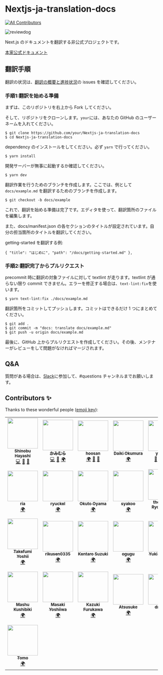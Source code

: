 <!-- textlint-disable -->
# Nextjs-ja-translation-docs
<!-- textlint-enable -->

<!-- ALL-CONTRIBUTORS-BADGE:START - Do not remove or modify this section -->
[![All Contributors](https://img.shields.io/badge/all_contributors-29-orange.svg?style=flat-square)](#contributors)
<!-- ALL-CONTRIBUTORS-BADGE:END -->

![reviewdog](https://github.com/Nextjs-ja-translation/Nextjs-ja-translation-docs/workflows/reviewdog/badge.svg)

Next.js のドキュメントを翻訳する非公式プロジェクトです。

[本家公式ドキュメント](https://nextjs.org/docs/getting-started)

## 翻訳手順

翻訳の状況は、[翻訳の概要と進捗状況](https://github.com/Nextjs-ja-translation/Nextjs-ja-translation-docs/issues/3)の issues を確認してください。

### 手順1:翻訳を始める準備

まずは、このリポジトリを右上から Fork してください。

そして、リポジトリをクローンします。`your`には、あなたの GitHub のユーザーネームを入れてください。

```
$ git clone https://github.com/your/Nextjs-ja-translation-docs
$ cd Nextjs-ja-translation-docs
```

dependency のインストールをしてください。必ず `yarn` で行ってください。

```
$ yarn install
```

開発サーバーが無事に起動するか確認してください。

```
$ yarn dev
```

翻訳作業を行うためのブランチを作成します。ここでは、例として `docs/example.md` を翻訳するためのブランチを作成します。

```
$ git checkout -b docs/example
```

これで、翻訳を始める準備は完了です。エディタを使って、翻訳箇所のファイルを編集します。

また、docs/manifest.json の各セクションのタイトルが設定されています。自分の担当箇所のタイトルを翻訳してください。

getting-started を翻訳する例:

```
{ "title": "はじめに", "path": "/docs/getting-started.md" },
```

### 手順2:翻訳完了からプルリクエスト

precommit 時に翻訳の対象ファイルに対して textlint が走ります。textlint が通らない限り commit できません。エラーを修正する場合は、`text-lint:fix`を使います。

```
$ yarn text-lint:fix ./docs/example.md
```

翻訳箇所をコミットしてプッシュします。コミットはできるだけ 1 つにまとめてください。

```
$ git add .
$ git commit -m "docs: translate docs/example.md"
$ git push -u origin docs/example.md
```

最後に、GitHub 上からプルリクエストを作成してください。その後、メンテナーがレビューをして問題がなければマージされます。

## Q&A

質問がある場合は、[Slack](https://join.slack.com/t/nextjs-ja/shared_invite/zt-f9knbi69-AjTZqNZpYv7knG30jPwHcQ)に参加して、#questions チャンネルまでお願いします。

## Contributors ✨

Thanks to these wonderful people ([emoji key](https://allcontributors.org/docs/en/emoji-key)):

<!-- ALL-CONTRIBUTORS-LIST:START - Do not remove or modify this section -->
<!-- prettier-ignore-start -->
<!-- markdownlint-disable -->
<table>
  <tr>
    <td align="center"><a href="https://shinyaigeek.dev/"><img src="https://avatars1.githubusercontent.com/u/42742053?v=4" width="100px;" alt=""/><br /><sub><b>Shinobu Hayashi</b></sub></a><br /><a href="https://github.com/Nextjs-ja-translation/Nextjs-ja-translation-docs/commits?author=Shinyaigeek" title="Code">💻</a> <a href="https://github.com/Nextjs-ja-translation/Nextjs-ja-translation-docs/pulls?q=is%3Apr+reviewed-by%3AShinyaigeek" title="Reviewed Pull Requests">👀</a> <a href="#tool-Shinyaigeek" title="Tools">🔧</a></td>
    <td align="center"><a href="https://code-log.hatenablog.com/"><img src="https://avatars0.githubusercontent.com/u/39504660?v=4" width="100px;" alt=""/><br /><sub><b>かみむら</b></sub></a><br /><a href="https://github.com/Nextjs-ja-translation/Nextjs-ja-translation-docs/commits?author=hiro08gh" title="Code">💻</a> <a href="https://github.com/Nextjs-ja-translation/Nextjs-ja-translation-docs/pulls?q=is%3Apr+reviewed-by%3Ahiro08gh" title="Reviewed Pull Requests">👀</a> <a href="#translation-hiro08gh" title="Translation">🌍</a></td>
    <td align="center"><a href="https://github.com/hoosan"><img src="https://avatars3.githubusercontent.com/u/40290137?v=4" width="100px;" alt=""/><br /><sub><b>hoosan</b></sub></a><br /><a href="#translation-hoosan" title="Translation">🌍</a> <a href="https://github.com/Nextjs-ja-translation/Nextjs-ja-translation-docs/commits?author=hoosan" title="Documentation">📖</a> <a href="https://github.com/Nextjs-ja-translation/Nextjs-ja-translation-docs/pulls?q=is%3Apr+reviewed-by%3Ahoosan" title="Reviewed Pull Requests">👀</a></td>
    <td align="center"><a href="https://twitter.com/okumura_daiki"><img src="https://avatars3.githubusercontent.com/u/4679138?v=4" width="100px;" alt=""/><br /><sub><b>Daiki Okumura</b></sub></a><br /><a href="#translation-okmr-d" title="Translation">🌍</a></td>
    <td align="center"><a href="https://about.me/yokinist"><img src="https://avatars2.githubusercontent.com/u/19779874?v=4" width="100px;" alt=""/><br /><sub><b>yokinist</b></sub></a><br /><a href="https://github.com/Nextjs-ja-translation/Nextjs-ja-translation-docs/commits?author=yokinist" title="Documentation">📖</a> <a href="#translation-yokinist" title="Translation">🌍</a> <a href="#tool-yokinist" title="Tools">🔧</a> <a href="https://github.com/Nextjs-ja-translation/Nextjs-ja-translation-docs/pulls?q=is%3Apr+reviewed-by%3Ayokinist" title="Reviewed Pull Requests">👀</a></td>
    <td align="center"><a href="https://github.com/96-38"><img src="https://avatars1.githubusercontent.com/u/48713768?v=4" width="100px;" alt=""/><br /><sub><b>kurosawa</b></sub></a><br /><a href="#translation-96-38" title="Translation">🌍</a></td>
    <td align="center"><a href="http://www.facebook.com/noriaki.uchiyama"><img src="https://avatars3.githubusercontent.com/u/44050?v=4" width="100px;" alt=""/><br /><sub><b>Noriaki UCHIYAMA</b></sub></a><br /><a href="#translation-noriaki" title="Translation">🌍</a></td>
  </tr>
  <tr>
    <td align="center"><a href="https://ria-blog.org"><img src="https://avatars2.githubusercontent.com/u/11747541?v=4" width="100px;" alt=""/><br /><sub><b>ria</b></sub></a><br /><a href="#translation-ria3100" title="Translation">🌍</a></td>
    <td align="center"><a href="https://peaceful-mcclintock-c87ee2.netlify.app/"><img src="https://avatars0.githubusercontent.com/u/36391432?v=4" width="100px;" alt=""/><br /><sub><b>ryuckel</b></sub></a><br /><a href="#translation-ryuckel" title="Translation">🌍</a></td>
    <td align="center"><a href="https://yamanoku.net"><img src="https://avatars1.githubusercontent.com/u/1996642?v=4" width="100px;" alt=""/><br /><sub><b>Okuto Oyama</b></sub></a><br /><a href="#translation-yamanoku" title="Translation">🌍</a></td>
    <td align="center"><a href="https://github.com/syakoo"><img src="https://avatars1.githubusercontent.com/u/12678450?v=4" width="100px;" alt=""/><br /><sub><b>syakoo</b></sub></a><br /><a href="#translation-syakoo" title="Translation">🌍</a></td>
    <td align="center"><a href="https://thesugar.me"><img src="https://avatars1.githubusercontent.com/u/53966025?v=4" width="100px;" alt=""/><br /><sub><b>thesugar / Ryohei Sato</b></sub></a><br /><a href="https://github.com/Nextjs-ja-translation/Nextjs-ja-translation-docs/pulls?q=is%3Apr+reviewed-by%3Athesugar" title="Reviewed Pull Requests">👀</a></td>
    <td align="center"><a href="http://queq1890.info"><img src="https://avatars2.githubusercontent.com/u/32263803?v=4" width="100px;" alt=""/><br /><sub><b>Yuji Matsumoto</b></sub></a><br /><a href="#translation-queq1890" title="Translation">🌍</a></td>
    <td align="center"><a href="https://github.com/mpg-teruhisa-fukumoto"><img src="https://avatars2.githubusercontent.com/u/21003135?v=4" width="100px;" alt=""/><br /><sub><b>Teruhisa Fukumoto</b></sub></a><br /><a href="#translation-f-teruhisa" title="Translation">🌍</a></td>
  </tr>
  <tr>
    <td align="center"><a href="https://twitter.com/takepepe"><img src="https://avatars1.githubusercontent.com/u/22139818?v=4" width="100px;" alt=""/><br /><sub><b>Takefumi Yoshii</b></sub></a><br /><a href="#translation-takefumi-yoshii" title="Translation">🌍</a></td>
    <td align="center"><a href="https://github.com/rikusen0335"><img src="https://avatars0.githubusercontent.com/u/19174234?v=4" width="100px;" alt=""/><br /><sub><b>rikusen0335</b></sub></a><br /><a href="#translation-rikusen0335" title="Translation">🌍</a></td>
    <td align="center"><a href="https://github.com/kentaro84207"><img src="https://avatars1.githubusercontent.com/u/33363411?v=4" width="100px;" alt=""/><br /><sub><b>Kentaro Suzuki</b></sub></a><br /><a href="#translation-kentaro84207" title="Translation">🌍</a></td>
    <td align="center"><a href="https://github.com/ogugu9"><img src="https://avatars1.githubusercontent.com/u/14102616?v=4" width="100px;" alt=""/><br /><sub><b>ogugu</b></sub></a><br /><a href="#translation-ogugu9" title="Translation">🌍</a></td>
    <td align="center"><a href="https://mottox2.com"><img src="https://avatars3.githubusercontent.com/u/7007253?v=4" width="100px;" alt=""/><br /><sub><b>Yuki Takemoto</b></sub></a><br /><a href="#translation-mottox2" title="Translation">🌍</a></td>
    <td align="center"><a href="http://qiita.com/ossan-engineer"><img src="https://avatars0.githubusercontent.com/u/2215105?v=4" width="100px;" alt=""/><br /><sub><b>Kiichi Tachibana</b></sub></a><br /><a href="#translation-ossan-engineer" title="Translation">🌍</a></td>
    <td align="center"><a href="https://github.com/resqnet"><img src="https://avatars3.githubusercontent.com/u/12475586?v=4" width="100px;" alt=""/><br /><sub><b>ken_o</b></sub></a><br /><a href="#translation-resqnet" title="Translation">🌍</a></td>
  </tr>
  <tr>
    <td align="center"><a href="https://panda-program.com/"><img src="https://avatars0.githubusercontent.com/u/36080801?v=4" width="100px;" alt=""/><br /><sub><b>Mashu Kushibiki</b></sub></a><br /><a href="#translation-KushibikiMashu" title="Translation">🌍</a></td>
    <td align="center"><a href="https://yopinoji.com/"><img src="https://avatars0.githubusercontent.com/u/46310104?v=4" width="100px;" alt=""/><br /><sub><b>Masaki Yoshiiwa</b></sub></a><br /><a href="#translation-YopiNoji" title="Translation">🌍</a></td>
    <td align="center"><a href="https://github.com/karur4n"><img src="https://avatars0.githubusercontent.com/u/6816398?v=4" width="100px;" alt=""/><br /><sub><b>Kazuki Furukawa</b></sub></a><br /><a href="#translation-karur4n" title="Translation">🌍</a></td>
    <td align="center"><a href="https://github.com/kuroppe1819"><img src="https://avatars1.githubusercontent.com/u/17245737?v=4" width="100px;" alt=""/><br /><sub><b>Atsusuke</b></sub></a><br /><a href="#translation-kuroppe1819" title="Translation">🌍</a></td>
    <td align="center"><a href="https://blog.dai.gd"><img src="https://avatars1.githubusercontent.com/u/49590399?v=4" width="100px;" alt=""/><br /><sub><b>dmamira</b></sub></a><br /><a href="#translation-dmamira" title="Translation">🌍</a></td>
    <td align="center"><a href="http://okakyo.myvnc.com"><img src="https://avatars3.githubusercontent.com/u/29594820?v=4" width="100px;" alt=""/><br /><sub><b>Kyohei Oka</b></sub></a><br /><a href="#translation-okakyo" title="Translation">🌍</a></td>
    <td align="center"><a href="http://tacoworks.jp/"><img src="https://avatars1.githubusercontent.com/u/9277718?v=4" width="100px;" alt=""/><br /><sub><b>ともたこ(Tomotaka Ogino)</b></sub></a><br /><a href="#translation-tomotaco" title="Translation">🌍</a></td>
  </tr>
  <tr>
    <td align="center"><a href="https://www.resume.id/t0m0_sun"><img src="https://avatars2.githubusercontent.com/u/56680512?v=4" width="100px;" alt=""/><br /><sub><b>Tomo</b></sub></a><br /><a href="#translation-tomohiroyoshida" title="Translation">🌍</a></td>
  </tr>
</table>

<!-- markdownlint-enable -->
<!-- prettier-ignore-end -->
<!-- ALL-CONTRIBUTORS-LIST:END -->
